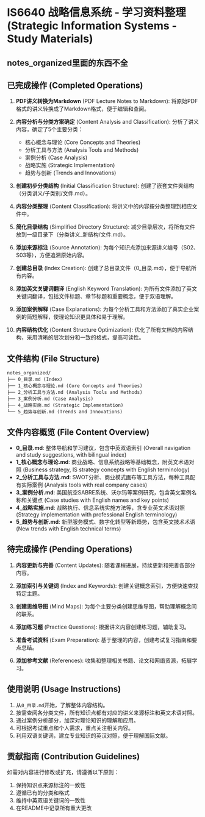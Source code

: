 # IS6640 战略信息系统 - 学习资料整理 (Strategic Information Systems - Study Materials)

## **notes_organized里面的东西不全**

## 已完成操作 (Completed Operations)

1. **PDF讲义转换为Markdown** (PDF Lecture Notes to Markdown): 将原始PDF格式的讲义转换成了Markdown格式，便于编辑和查阅。

2. **内容分析与分类方案确定** (Content Analysis and Classification): 分析了讲义内容，确定了5个主要分类：
   - 核心概念与理论 (Core Concepts and Theories)
   - 分析工具与方法 (Analysis Tools and Methods)
   - 案例分析 (Case Analysis)
   - 战略实施 (Strategic Implementation)
   - 趋势与创新 (Trends and Innovations)

3. **创建初步分类结构** (Initial Classification Structure): 创建了嵌套文件夹结构（分类讲义/子类别/文件.md）。

4. **内容分类整理** (Content Classification): 将讲义中的内容按分类整理到相应文件中。

5. **简化目录结构** (Simplified Directory Structure): 减少目录层次，将所有文件放到一级目录下（分类讲义_新结构/文件.md）。

6. **添加来源标注** (Source Annotation): 为每个知识点添加来源讲义编号（S02、S03等），方便追溯原始内容。

7. **创建总目录** (Index Creation): 创建了总目录文件（0_目录.md），便于导航所有内容。

8. **添加英文关键词翻译** (English Keyword Translation): 为所有文件添加了英文关键词翻译，包括文件标题、章节标题和重要概念，便于双语理解。

9. **添加案例解释** (Case Explanations): 为每个分析工具和方法添加了真实企业案例的简短解释，使理论知识更具体和易于理解。

10. **内容结构优化** (Content Structure Optimization): 优化了所有文档的内容结构，采用清晰的层次划分和一致的格式，提高可读性。

## 文件结构 (File Structure)

```
notes_organized/
├── 0_目录.md (Index)
├── 1_核心概念与理论.md (Core Concepts and Theories)
├── 2_分析工具与方法.md (Analysis Tools and Methods)
├── 3_案例分析.md (Case Analysis)
├── 4_战略实施.md (Strategic Implementation)
└── 5_趋势与创新.md (Trends and Innovations)
```

## 文件内容概览 (File Content Overview)

- **0_目录.md**: 整体导航和学习建议，包含中英双语索引 (Overall navigation and study suggestions, with bilingual index)
- **1_核心概念与理论.md**: 商业战略、信息系统战略等基础概念，附英文术语对照 (Business strategy, IS strategy concepts with English terminology)
- **2_分析工具与方法.md**: SWOT分析、商业模式画布等工具方法，每种工具配有实际案例 (Analysis tools with real company cases)
- **3_案例分析.md**: 美国航空SABRE系统、沃尔玛等案例研究，包含英文案例名称和关键点 (Case studies with English names and key points)
- **4_战略实施.md**: 战略执行、信息系统实施方法等，含专业英文术语对照 (Strategy implementation with professional English terminology)
- **5_趋势与创新.md**: 新型服务模式、数字化转型等新趋势，包含英文技术术语 (New trends with English technical terms)

## 待完成操作 (Pending Operations)

1. **内容更新与完善** (Content Updates): 随着课程进展，持续更新和完善各部分内容。

2. **添加索引与关键词** (Index and Keywords): 创建关键概念索引，方便快速查找特定主题。

3. **创建思维导图** (Mind Maps): 为每个主要分类创建思维导图，帮助理解概念间的联系。

4. **添加练习题** (Practice Questions): 根据讲义内容创建练习题，辅助复习。

5. **准备考试资料** (Exam Preparation): 基于整理的内容，创建考试复习指南和要点总结。

6. **添加参考文献** (References): 收集和整理相关书籍、论文和网络资源，拓展学习。

## 使用说明 (Usage Instructions)

1. 从`0_目录.md`开始，了解整体内容结构。
2. 按需查阅各分类文件，所有知识点都有对应的讲义来源标注和英文术语对照。
3. 通过案例分析部分，加深对理论知识的理解和应用。
4. 可根据考试重点和个人需求，重点关注相关内容。
5. 利用双语关键词，建立专业知识的英汉对照，便于理解国际文献。

## 贡献指南 (Contribution Guidelines)

如需对内容进行修改或扩充，请遵循以下原则：
1. 保持知识点来源标注的一致性
2. 遵循已有的分类和格式
3. 维持中英双语关键词的一致性
4. 在README中记录所有重大更改 